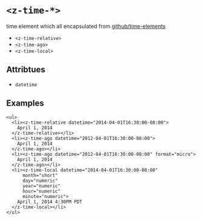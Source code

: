 # `<z-time-*>`

time element which all encapsulated from [github/time-elements](https://github.com/github/time-elements)

- `<z-time-relative>`
- `<z-time-ago>`
- `<z-time-local>`

## Attribtues

- `datetime`

## Examples

```
<ul>
  <li><z-time-relative datetime="2014-04-01T16:30:00-08:00">
    April 1, 2014
  </z-time-relative></li>
  <li><z-time-ago datetime="2012-04-01T16:30:00-08:00">
    April 1, 2014
  </z-time-ago></li>
  <li><z-time-ago datetime="2012-04-01T16:30:00-08:00" format="micro">
    April 1, 2014
  </z-time-ago></li>
  <li><z-time-local datetime="2014-04-01T16:30:00-08:00"
      month="short"
      day="numeric"
      year="numeric"
      hour="numeric"
      minute="numeric">
    April 1, 2014 4:30PM PDT
  </z-time-local></li>
</ul>
```

